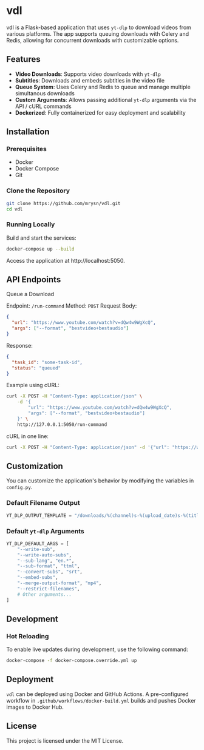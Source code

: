 # vdl

vdl is a Flask-based application that uses `yt-dlp` to download videos from various platforms. The app supports queuing downloads with Celery and Redis, allowing for concurrent downloads with customizable options.

## Features

- **Video Downloads**: Supports video downloads with `yt-dlp`
- **Subtitles**: Downloads and embeds subtitles in the video file
- **Queue System**: Uses Celery and Redis to queue and manage multiple simultanous downloads
- **Custom Arguments**: Allows passing additional `yt-dlp` arguments via the API / cURL commands
- **Dockerized**: Fully containerized for easy deployment and scalability

## Installation

### Prerequisites

- Docker
- Docker Compose
- Git

### Clone the Repository

```bash
git clone https://github.com/mrysn/vdl.git
cd vdl
```

### Running Locally

Build and start the services:

```bash
docker-compose up --build
```

Access the application at http://localhost:5050.

## API Endpoints

Queue a Download

Endpoint: `/run-command`
Method: `POST`
Request Body:
```json
{
  "url": "https://www.youtube.com/watch?v=dQw4w9WgXcQ",
  "args": ["--format", "bestvideo+bestaudio"]
}
```
Response:
```json
{
  "task_id": "some-task-id",
  "status": "queued"
}
```

Example using cURL:
```bash
curl -X POST -H "Content-Type: application/json" \
    -d '{
        "url": "https://www.youtube.com/watch?v=dQw4w9WgXcQ",
        "args": ["--format", "bestvideo+bestaudio"]
    }' \
    http://127.0.0.1:5050/run-command
```
cURL in one line:
```bash
curl -X POST -H "Content-Type: application/json" -d '{"url": "https://www.youtube.com/watch?v=dQw4w9WgXcQ","args": ["--format", "bestvideo+bestaudio"]}' http://127.0.0.1:5050/run-command
```

## Customization

You can customize the application's behavior by modifying the variables in `config.py`.

### Default Filename Output

```python
YT_DLP_OUTPUT_TEMPLATE = "/downloads/%(channel)s-%(upload_date)s-%(title)s-%(id)s-%(width)sp.%(ext)s"
```

### Default `yt-dlp` Arguments

```python
YT_DLP_DEFAULT_ARGS = [
    "--write-sub",
    "--write-auto-subs",
    "--sub-lang", "en.*",
    "--sub-format", "ttml",
    "--convert-subs", "srt",
    "--embed-subs",
    "--merge-output-format", "mp4",
    "--restrict-filenames",
    # Other arguments...
]
```

## Development

### Hot Reloading

To enable live updates during development, use the following command:
```bash
docker-compose -f docker-compose.override.yml up
```

## Deployment

`vdl` can be deployed using Docker and GitHub Actions. A pre-configured workflow in `.github/workflows/docker-build.yml` builds and pushes Docker images to Docker Hub.

## License

This project is licensed under the MIT License.